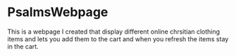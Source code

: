 # PsalmsWebpage
This is a webpage I created that display different online chrsitian clothing items and lets you add them to the cart and when you refresh the items stay in the cart.
